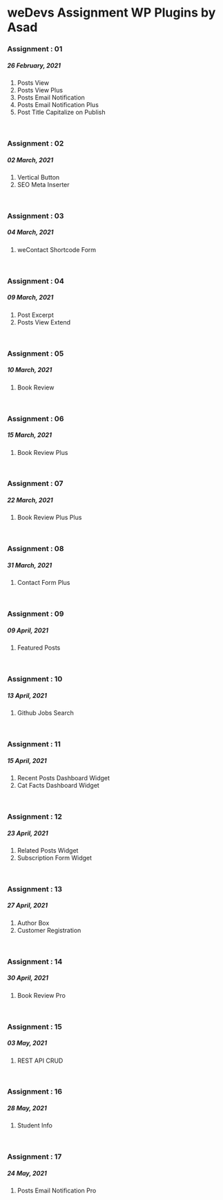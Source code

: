 # weDevs Assignment WP Plugins by Asad

<h3>Assignment : 01</h3>
<h5>26 February, 2021</h5>
<ol>
  <li>Posts View</li>
  <li>Posts View Plus</li>
  <li>Posts Email Notification</li>
  <li>Posts Email Notification Plus</li>
  <li>Post Title Capitalize on Publish</li>
</ol>
<br>

<h3>Assignment : 02</h3>
<h5>02 March, 2021</h5>
<ol>
  <li>Vertical Button</li>
  <li>SEO Meta Inserter</li>
</ol>
<br>

<h3>Assignment : 03</h3>
<h5>04 March, 2021</h5>
<ol>
  <li>weContact Shortcode Form</li>
</ol>
<br>

<h3>Assignment : 04</h3>
<h5>09 March, 2021</h5>
<ol>
  <li>Post Excerpt</li>
  <li>Posts View Extend</li>
</ol>
<br>

<h3>Assignment : 05</h3>
<h5>10 March, 2021</h5>
<ol>
  <li>Book Review</li>
</ol>
<br>

<h3>Assignment : 06</h3>
<h5>15 March, 2021</h5>
<ol>
  <li>Book Review Plus</li>
</ol>
<br>

<h3>Assignment : 07</h3>
<h5>22 March, 2021</h5>
<ol>
  <li>Book Review Plus Plus</li>
</ol>
<br>

<h3>Assignment : 08</h3>
<h5>31 March, 2021</h5>
<ol>
  <li>Contact Form Plus</li>
</ol>
<br>

<h3>Assignment : 09</h3>
<h5>09 April, 2021</h5>
<ol>
  <li>Featured Posts</li>
</ol>
<br>

<h3>Assignment : 10</h3>
<h5>13 April, 2021</h5>
<ol>
  <li>Github Jobs Search</li>
</ol>
<br>

<h3>Assignment : 11</h3>
<h5>15 April, 2021</h5>
<ol>
  <li>Recent Posts Dashboard Widget</li>
  <li>Cat Facts Dashboard Widget</li>
</ol>
<br>

<h3>Assignment : 12</h3>
<h5>23 April, 2021</h5>
<ol>
  <li>Related Posts Widget</li>
  <li>Subscription Form Widget</li>
</ol>
<br>

<h3>Assignment : 13</h3>
<h5>27 April, 2021</h5>
<ol>
  <li>Author Box</li>
  <li>Customer Registration</li>
</ol>
<br>

<h3>Assignment : 14</h3>
<h5>30 April, 2021</h5>
<ol>
  <li>Book Review Pro</li>
</ol>
<br>

<h3>Assignment : 15</h3>
<h5>03 May, 2021</h5>
<ol>
  <li>REST API CRUD</li>
</ol>
<br>

<h3>Assignment : 16</h3>
<h5>28 May, 2021</h5>
<ol>
  <li>Student Info</li>
</ol>
<br>

<h3>Assignment : 17</h3>
<h5>24 May, 2021</h5>
<ol>
  <li>Posts Email Notification Pro</li>
</ol>
<br>
